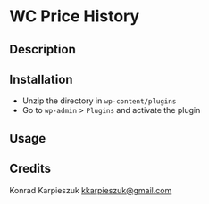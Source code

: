 # WC Price History

## Description



## Installation

- Unzip the directory in `wp-content/plugins`
- Go to `wp-admin` > `Plugins` and activate the plugin

## Usage



## Credits

Konrad Karpieszuk <kkarpieszuk@gmail.com>

